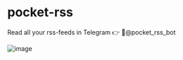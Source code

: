 # pocket-rss

Read all your rss-feeds in Telegram 👉 🏻@pocket_rss_bot

![image](https://user-images.githubusercontent.com/65953036/192773609-52c8d6e4-7c65-4714-9886-13771c82502c.png)

